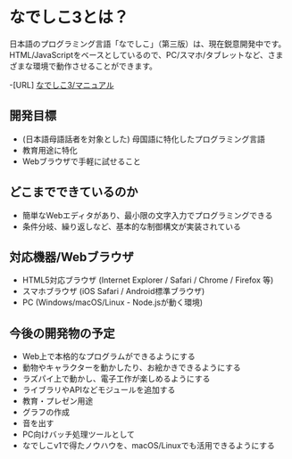 # なでしこ3とは？

日本語のプログラミング言語「なでしこ」（第三版）は、現在鋭意開発中です。 HTML/JavaScriptをベースとしているので、PC/スマホ/タブレットなど、さまざまな環境で動作させることができます。

-[URL] [なでしこ3/マニュアル](https://nadesi.com/doc3/)

## 開発目標

- (日本語母語話者を対象とした) 母国語に特化したプログラミング言語
- 教育用途に特化
- Webブラウザで手軽に試せること

## どこまでできているのか

- 簡単なWebエディタがあり、最小限の文字入力でプログラミングできる
- 条件分岐、繰り返しなど、基本的な制御構文が実装されている

## 対応機器/Webブラウザ

- HTML5対応ブラウザ (Internet Explorer / Safari / Chrome / Firefox 等)
- スマホブラウザ (iOS Safari / Android標準ブラウザ)
- PC (Windows/macOS/Linux - Node.jsが動く環境)

## 今後の開発物の予定

- Web上で本格的なプログラムができるようにする
- 動物やキャラクターを動かしたり、お絵かきできるようにする
- ラズパイ上で動かし、電子工作が楽しめるようにする
- ライブラリやAPIなどモジュールを追加する
- 教育・プレゼン用途
- グラフの作成
- 音を出す
- PC向けバッチ処理ツールとして
- なでしこv1で得たノウハウを、macOS/Linuxでも活用できるようにする
